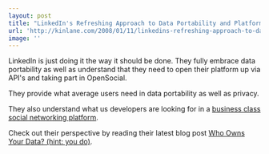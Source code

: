 ```yaml
---
layout: post
title: "LinkedIn's Refreshing Approach to Data Portability and Platform Openess"
url: 'http://kinlane.com/2008/01/11/linkedins-refreshing-approach-to-data-portability-and-platform-openess/'
image: ''
---
```


LinkedIn is just doing it the way it should be done. They fully embrace data portability as well as understand that they need to open their platform up via API's and taking part in OpenSocial.

They provide what average users need in data portability as well as privacy.

They also understand what us developers are looking for in a [business class social networking platform][1].

Check out their perspective by reading their latest blog post [Who Owns Your Data? (hint: you do)][2].

   [1]: http://www.socialmediasquad.com
   [2]: http://blog.linkedin.com/blog/2008/01/linkedin-and-da.html?cid=96700656#comments
